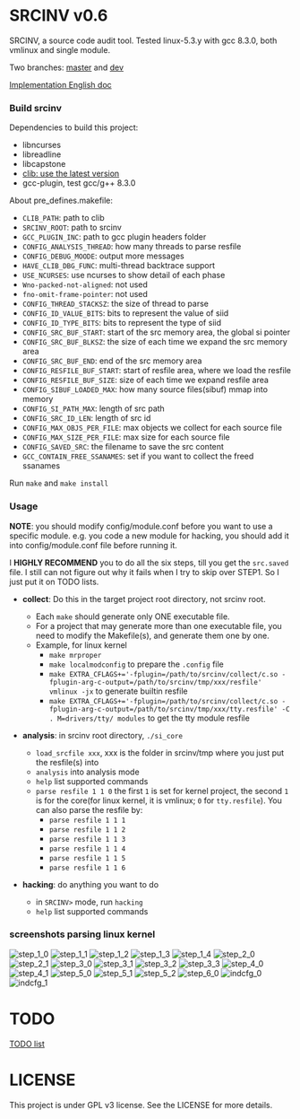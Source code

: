 # SRCINV v0.6
SRCINV, a source code audit tool.
Tested linux-5.3.y with gcc 8.3.0, both vmlinux and single module.

Two branches: [master](https://github.com/hardenedlinux/srcinv/tree/master) and [dev](https://github.com/hardenedlinux/srcinv/tree/dev)

[Implementation English doc](https://github.com/hardenedlinux/srcinv/blob/master/doc/README_en.md)

### Build srcinv
Dependencies to build this project:
+	libncurses
+	libreadline
+	libcapstone
+	[clib: use the latest version](https://github.com/snorez/clib/)
+	gcc-plugin, test gcc/g++ 8.3.0

About pre\_defines.makefile:
- `CLIB_PATH`: path to clib
- `SRCINV_ROOT`: path to srcinv
- `GCC_PLUGIN_INC`: path to gcc plugin headers folder
- `CONFIG_ANALYSIS_THREAD`: how many threads to parse resfile
- `CONFIG_DEBUG_MOODE`: output more messages
- `HAVE_CLIB_DBG_FUNC`: multi-thread backtrace support
- `USE_NCURSES`: use ncurses to show detail of each phase
- `Wno-packed-not-aligned`: not used
- `fno-omit-frame-pointer`: not used
- `CONFIG_THREAD_STACKSZ`: the size of thread to parse
- `CONFIG_ID_VALUE_BITS`: bits to represent the value of siid
- `CONFIG_ID_TYPE_BITS`: bits to represent the type of siid
- `CONFIG_SRC_BUF_START`: start of the src memory area, the global si pointer
- `CONFIG_SRC_BUF_BLKSZ`: the size of each time we expand the src memory area
- `CONFIG_SRC_BUF_END`: end of the src memory area
- `CONFIG_RESFILE_BUF_START`: start of resfile area, where we load the resfile
- `CONFIG_RESFILE_BUF_SIZE`: size of each time we expand resfile area
- `CONFIG_SIBUF_LOADED_MAX`: how many source files(sibuf) mmap into memory
- `CONFIG_SI_PATH_MAX`: length of src path
- `CONFIG_SRC_ID_LEN`: length of src id
- `CONFIG_MAX_OBJS_PER_FILE`: max objects we collect for each source file
- `CONFIG_MAX_SIZE_PER_FILE`: max size for each source file
- `CONFIG_SAVED_SRC`: the filename to save the src content
- `GCC_CONTAIN_FREE_SSANAMES`: set if you want to collect the freed ssanames

Run `make` and `make install`

### Usage
**NOTE**: you should modify config/module.conf before you want to use a
specific module. e.g. you code a new module for hacking, you should add it
into config/module.conf file before running it.

I **HIGHLY RECOMMEND** you to do all the six steps, till you get the
`src.saved` file. I still can not figure out why it fails when I try
to skip over STEP1. So I just put it on TODO lists.

- **collect**: Do this in the target project root directory, not srcinv root.
	- Each `make` should generate only ONE executable file.
	- For a project that may generate more than one executable file, you need to modify the Makefile(s), and generate them one by one.
	- Example, for linux kernel
		- `make mrproper`
		- `make localmodconfig` to prepare the `.config` file
		- `make EXTRA_CFLAGS+='-fplugin=/path/to/srcinv/collect/c.so -fplugin-arg-c-output=/path/to/srcinv/tmp/xxx/resfile' vmlinux -jx` to generate builtin resfile
		- `make EXTRA_CFLAGS+='-fplugin=/path/to/srcinv/collect/c.so -fplugin-arg-c-output=/path/to/srcinv/tmp/xxx/tty.resfile' -C . M=drivers/tty/ modules` to get the tty module resfile

- **analysis**: in srcinv root directory, `./si_core`
	- `load_srcfile xxx`, xxx is the folder in srcinv/tmp where you just put the resfile(s) into
	- `analysis` into analysis mode
	- `help` list supported commands
	- `parse resfile 1 1 0` the first `1` is set for kernel project, the second `1` is for the core(for linux kernel, it is vmlinux; `0` for `tty.resfile`). You can also parse the resfile by:
		- `parse resfile 1 1 1`
		- `parse resfile 1 1 2`
		- `parse resfile 1 1 3`
		- `parse resfile 1 1 4`
		- `parse resfile 1 1 5`
		- `parse resfile 1 1 6`

- **hacking**: do anything you want to do
	- in `SRCINV>` mode, run `hacking`
	- `help` list supported commands



### screenshots parsing linux kernel
![step_1_0](https://github.com/hardenedlinux/srcinv/blob/master/doc/phase1_0.png)
![step_1_1](https://github.com/hardenedlinux/srcinv/blob/master/doc/phase1_1.png)
![step_1_2](https://github.com/hardenedlinux/srcinv/blob/master/doc/phase1_2.png)
![step_1_3](https://github.com/hardenedlinux/srcinv/blob/master/doc/phase1_3.png)
![step_1_4](https://github.com/hardenedlinux/srcinv/blob/master/doc/phase1_4.png)
![step_2_0](https://github.com/hardenedlinux/srcinv/blob/master/doc/phase2_0.png)
![step_2_1](https://github.com/hardenedlinux/srcinv/blob/master/doc/phase2_1.png)
![step_3_0](https://github.com/hardenedlinux/srcinv/blob/master/doc/phase3_0.png)
![step_3_1](https://github.com/hardenedlinux/srcinv/blob/master/doc/phase3_1.png)
![step_3_2](https://github.com/hardenedlinux/srcinv/blob/master/doc/phase3_2.png)
![step_3_3](https://github.com/hardenedlinux/srcinv/blob/master/doc/phase3_3.png)
![step_4_0](https://github.com/hardenedlinux/srcinv/blob/master/doc/phase4_0.png)
![step_4_1](https://github.com/hardenedlinux/srcinv/blob/master/doc/phase4_1.png)
![step_5_0](https://github.com/hardenedlinux/srcinv/blob/master/doc/phase5_0.png)
![step_5_1](https://github.com/hardenedlinux/srcinv/blob/master/doc/phase5_1.png)
![step_5_2](https://github.com/hardenedlinux/srcinv/blob/master/doc/phase5_2.png)
![step_6_0](https://github.com/hardenedlinux/srcinv/blob/master/doc/phase6_0.png)
![indcfg_0](https://github.com/hardenedlinux/srcinv/blob/master/doc/indcfg_0.png)
![indcfg_1](https://github.com/hardenedlinux/srcinv/blob/master/doc/indcfg_1.png)

# TODO
[TODO list](https://github.com/hardenedlinux/srcinv/blob/master/doc/TODO.md)

# LICENSE
This project is under GPL v3 license. See the LICENSE for more details.
